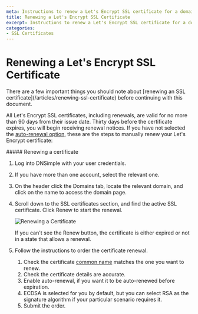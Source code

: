 ```yaml
---
meta: Instructions to renew a Let's Encrypt SSL certificate for a domain with DNSimple.
title: Renewing a Let's Encrypt SSL Certificate
excerpt: Instructions to renew a Let's Encrypt SSL certificate for a domain with DNSimple.
categories:
- SSL Certificates
---
```


# Renewing a Let's Encrypt SSL Certificate

<note>
There are a few important things you should note about [renewing an SSL certificate](/articles/renewing-ssl-certificate) before continuing with this document.
</note>

All Let's Encrypt SSL certificates, including renewals, are valid for no more than 90 days from their issue date. Thirty days before the certificate expires, you will begin receiving renewal notices. If you have not selected the [auto-renewal option](/articles/letsencrypt#auto-renewal), these are the steps to manually renew your Let's Encrypt certificate:

<div class="section-steps" markdown="1">
##### Renewing a certificate

1.  Log into DNSimple with your user credentials.
1.  If you have more than one account, select the relevant one.
1.  On the header click the <label>Domains</label> tab, locate the relevant domain, and click on the name to access the domain page.
1.  Scroll down to the <label>SSL certificates</label> section, and find the active SSL certificate. Click <label>Renew</label> to start the renewal.

    ![Renewing a Certificate](/files/certificates-renew-action.png)

    If you can't see the <label>Renew</label> button, the certificate is either expired or not in a state that allows a renewal.

1.  Follow the instructions to order the certificate renewal.

    1.  Check the certificate [common name](/articles/what-is-common-name) matches the one you want to renew.
    1.  Check the certificate details are accurate.
    1.  Enable auto-renewal, if you want it to be auto-renewed before expiration.
    1.  ECDSA is selected for you by default, but you can select RSA as the signature algorithm if your particular scenario requires it.
    1.  Submit the order.

</div>
